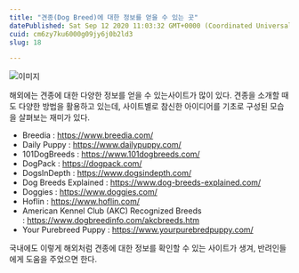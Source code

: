 ```yaml
---
title: "견종(Dog Breed)에 대한 정보를 얻을 수 있는 곳"
datePublished: Sat Sep 12 2020 11:03:32 GMT+0000 (Coordinated Universal Time)
cuid: cm6zy7ku6000g09jy6j0b2ld3
slug: 18

---
```



![이미지](https://cdn.hashnode.com/res/hashnode/image/upload/v1739246079155/fb96a4de-0133-4539-81da-dd259c594e7e.jpeg)

해외에는 견종에 대한 다양한 정보를 얻을 수 있는사이트가 많이 있다. 견종을 소개할 때도 다양한 방법을 활용하고 있는데, 사이트별로 참신한 아이디어를 기초로 구성된 모습을 살펴보는 재미가 있다.

- Breedia : https://www.breedia.com/
- Daily Puppy : https://www.dailypuppy.com/
- 101DogBreeds : https://www.101dogbreeds.com/
- DogPack : https://dogpack.com/
- DogsInDepth : https://www.dogsindepth.com/
- Dog Breeds Explained : https://www.dog-breeds-explained.com/
- Doggies : https://www.doggies.com/
- Hoflin : https://www.hoflin.com/
- American Kennel Club (AKC) Recognized Breeds : https://www.dogbreedinfo.com/akcbreeds.htm
- Your Purebreed Puppy : https://www.yourpurebredpuppy.com/

국내에도 이렇게 해외처럼 견종에 대한 정보를 확인할 수 있는 사이트가 생겨, 반려인들에게 도움을 주었으면 한다.